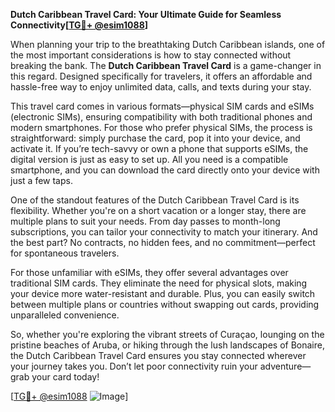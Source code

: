 **Dutch Caribbean Travel Card: Your Ultimate Guide for Seamless Connectivity[[TG💪+ @esim1088](https://t.me/s/esim1088)]**

When planning your trip to the breathtaking Dutch Caribbean islands, one of the most important considerations is how to stay connected without breaking the bank. The **Dutch Caribbean Travel Card** is a game-changer in this regard. Designed specifically for travelers, it offers an affordable and hassle-free way to enjoy unlimited data, calls, and texts during your stay.

This travel card comes in various formats—physical SIM cards and eSIMs (electronic SIMs), ensuring compatibility with both traditional phones and modern smartphones. For those who prefer physical SIMs, the process is straightforward: simply purchase the card, pop it into your device, and activate it. If you’re tech-savvy or own a phone that supports eSIMs, the digital version is just as easy to set up. All you need is a compatible smartphone, and you can download the card directly onto your device with just a few taps.

One of the standout features of the Dutch Caribbean Travel Card is its flexibility. Whether you're on a short vacation or a longer stay, there are multiple plans to suit your needs. From day passes to month-long subscriptions, you can tailor your connectivity to match your itinerary. And the best part? No contracts, no hidden fees, and no commitment—perfect for spontaneous travelers.

For those unfamiliar with eSIMs, they offer several advantages over traditional SIM cards. They eliminate the need for physical slots, making your device more water-resistant and durable. Plus, you can easily switch between multiple plans or countries without swapping out cards, providing unparalleled convenience.

So, whether you're exploring the vibrant streets of Curaçao, lounging on the pristine beaches of Aruba, or hiking through the lush landscapes of Bonaire, the Dutch Caribbean Travel Card ensures you stay connected wherever your journey takes you. Don’t let poor connectivity ruin your adventure—grab your card today!

[[TG💪+ @esim1088](https://t.me/s/esim1088) ![Image](https://i.postimg.cc/Y0z9fWf4/image.png)]